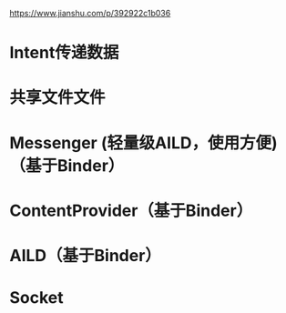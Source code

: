 https://www.jianshu.com/p/392922c1b036

# Intent传递数据
# 共享文件文件
# Messenger  (轻量级AILD，使用方便)（基于Binder）
# ContentProvider（基于Binder）
# AILD（基于Binder）
# Socket